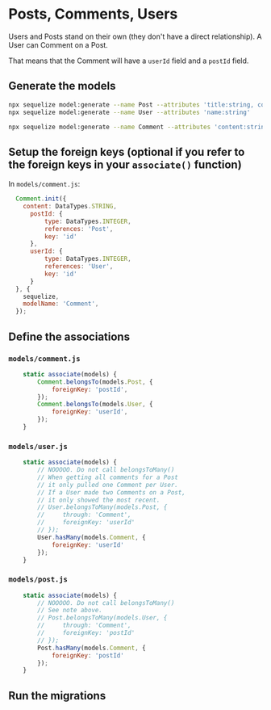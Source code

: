 # Posts, Comments, Users

Users and Posts stand on their own (they don't have a direct relationship).
A User can Comment on a Post.

That means that the Comment will have a `userId` field and a `postId` field.


## Generate the models

```sh
npx sequelize model:generate --name Post --attributes 'title:string, content:string'
npx sequelize model:generate --name User --attributes 'name:string'

npx sequelize model:generate --name Comment --attributes 'content:string, postId:integer, userId:integer'
```

## Setup the foreign keys (optional if you refer to the foreign keys in your `associate()` function)

In `models/comment.js`:

```js
  Comment.init({
    content: DataTypes.STRING,
      postId: {
          type: DataTypes.INTEGER,
          references: 'Post',
          key: 'id'
      },
      userId: {
          type: DataTypes.INTEGER,
          references: 'User',
          key: 'id'
      }
  }, {
    sequelize,
    modelName: 'Comment',
  });
```


## Define the associations

### `models/comment.js`

```js
    static associate(models) {
        Comment.belongsTo(models.Post, {
            foreignKey: 'postId',
        });
        Comment.belongsTo(models.User, {
            foreignKey: 'userId',
        });
    }
```

### `models/user.js`

```js
    static associate(models) {
        // NOOOOO. Do not call belongsToMany()
        // When getting all comments for a Post
        // it only pulled one Comment per User.
        // If a User made two Comments on a Post,
        // it only showed the most recent.
        // User.belongsToMany(models.Post, {
        //     through: 'Comment',
        //     foreignKey: 'userId'
        // });
        User.hasMany(models.Comment, {
            foreignKey: 'userId'
        });
    }
```

### `models/post.js`

```js
    static associate(models) {
        // NOOOOO. Do not call belongsToMany()
        // See note above.
        // Post.belongsToMany(models.User, {
        //     through: 'Comment',
        //     foreignKey: 'postId'
        // });
        Post.hasMany(models.Comment, {
            foreignKey: 'postId'
        });
    }
```

## Run the migrations
